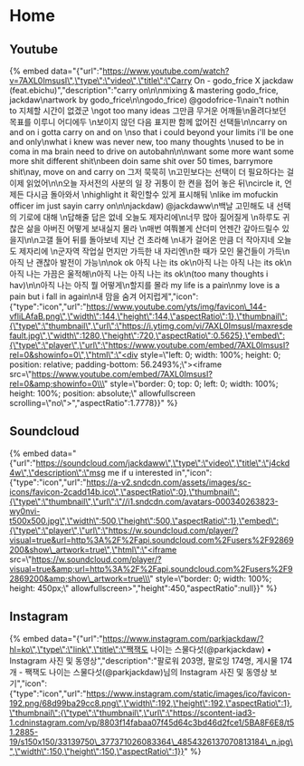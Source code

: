 # Home

## Youtube

{% embed data="{\"url\":\"https://www.youtube.com/watch?v=7AXL0ImsusI\",\"type\":\"video\",\"title\":\"Carry On - godo\_frice X jackdaw \(feat.ebichu\)\",\"description\":\"carry on\\n\\nmixing & mastering godo\_frice, jackdaw\\nartwork by godo\_frice\\n\\ngodo\_frice\) @godofrice-1\\nain\'t nothin to 지체할 시간이 없겠군 \\ngot too many ideas 그만큼 무거운 어깨들\\n올려다보던 목표를 이루니 어디에두 \\n보이지 않던 다음 표지판 함께 없어진 선택들\\n\\ncarry on and on i gotta carry on and on \\nso that i could beyond your limits i\'ll be one and only\\nwhat i knew was never new, too many thoughts \\nused to be in coma in ma brain need to drive on autobahn\\n\\nwant some more want some more shit different shit\\nbeen doin same shit over 50 times, barrymore shit\\nay, move on and carry on 그저 묵묵히 \\n고민보다는 선택이 더 필요하다는 걸 이제 읽었어\\n\\n오늘 자서전의 사분의 일 장 귀퉁이 한 켠을 접어 놓은 뒤\\ncircle it, 언제든 다시금 돌아와서 \\nhighlight it 확인할수 있게 표시해둬 \\nlike im mofuckin officer im just sayin carry on\\n\\njackdaw\) @jackdaww\\n백날 고민해도 내 선택의 기로에 대해 \\n답해줄 답은 없네 오늘도 제자리에\\n너무 많아 짊어질게 \\n하루도 귀찮은 삶을 아버진 어떻게 보내실지 몰라 \\n매번 여쭤볼게 산더미 언젠간 갚아드릴수 있을지\\n\\n고갤 들어 뒤를 돌아보네 지난 건 초라해 \\n내가 걸어온 만큼 더 작아지네 오늘도 제자리에 \\n군자역 작업실 먼지만 가득한 내 자리엔\\n한 때가 모인 물건들이 가득\\n아직 난 괜찮아 발전이 가능\\n\\nok ok 아직 나는 its ok\\n아직 나는 아직 나는 its ok\\n아직 나는 가끔은 울적해\\n아직 나는 아직 나는 its ok\\n\(too many thoughts i hav\)\\n\\n아직 나는 아직 뭘 어떻게\\n할지를 몰라 my life is a pain\\nmy love is a pain but i fall in again\\n내 맘을 숨겨 어지럽게\",\"icon\":{\"type\":\"icon\",\"url\":\"https://www.youtube.com/yts/img/favicon\_144-vfliLAfaB.png\",\"width\":144,\"height\":144,\"aspectRatio\":1},\"thumbnail\":{\"type\":\"thumbnail\",\"url\":\"https://i.ytimg.com/vi/7AXL0ImsusI/maxresdefault.jpg\",\"width\":1280,\"height\":720,\"aspectRatio\":0.5625},\"embed\":{\"type\":\"player\",\"url\":\"https://www.youtube.com/embed/7AXL0ImsusI?rel=0&showinfo=0\",\"html\":\"<div style=\\\"left: 0; width: 100%; height: 0; position: relative; padding-bottom: 56.2493%;\\\"><iframe src=\\\"https://www.youtube.com/embed/7AXL0ImsusI?rel=0&amp;showinfo=0\\\" style=\\\"border: 0; top: 0; left: 0; width: 100%; height: 100%; position: absolute;\\\" allowfullscreen scrolling=\\\"no\\\"></iframe></div>\",\"aspectRatio\":1.7778}}" %}

## Soundcloud

{% embed data="{\"url\":\"https://soundcloud.com/jackdaww\",\"type\":\"video\",\"title\":\"j4ckd4w\",\"description\":\"msg me if u interested in\",\"icon\":{\"type\":\"icon\",\"url\":\"https://a-v2.sndcdn.com/assets/images/sc-icons/favicon-2cadd14b.ico\",\"aspectRatio\":0},\"thumbnail\":{\"type\":\"thumbnail\",\"url\":\"//i1.sndcdn.com/avatars-000340263823-wy0nvi-t500x500.jpg\",\"width\":500,\"height\":500,\"aspectRatio\":1},\"embed\":{\"type\":\"player\",\"url\":\"https://w.soundcloud.com/player/?visual=true&url=http%3A%2F%2Fapi.soundcloud.com%2Fusers%2F92869200&show\_artwork=true\",\"html\":\"<iframe src=\\\"https://w.soundcloud.com/player/?visual=true&amp;url=http%3A%2F%2Fapi.soundcloud.com%2Fusers%2F92869200&amp;show\_artwork=true\\\" style=\\\"border: 0; width: 100%; height: 450px;\\\" allowfullscreen></iframe>\",\"height\":450,\"aspectRatio\":null}}" %}

## Instagram

{% embed data="{\"url\":\"https://www.instagram.com/parkjackdaw/?hl=ko\",\"type\":\"link\",\"title\":\"짹잭도 나이는 스물다섯\(@parkjackdaw\) • Instagram 사진 및 동영상\",\"description\":\"팔로워 203명, 팔로잉 174명, 게시물 174개 - 짹잭도 나이는 스물다섯\(@parkjackdaw\)님의 Instagram 사진 및 동영상 보기\",\"icon\":{\"type\":\"icon\",\"url\":\"https://www.instagram.com/static/images/ico/favicon-192.png/68d99ba29cc8.png\",\"width\":192,\"height\":192,\"aspectRatio\":1},\"thumbnail\":{\"type\":\"thumbnail\",\"url\":\"https://scontent-iad3-1.cdninstagram.com/vp/8803f14fabaa07f45d64c3bd46d2fce1/5BA8F6E8/t51.2885-19/s150x150/33139750\_377371026083364\_4854326137070813184\_n.jpg\",\"width\":150,\"height\":150,\"aspectRatio\":1}}" %}

